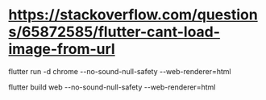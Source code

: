 # https://stackoverflow.com/questions/65872585/flutter-cant-load-image-from-url 
flutter run -d chrome --no-sound-null-safety --web-renderer=html

flutter build web --no-sound-null-safety --web-renderer=html
